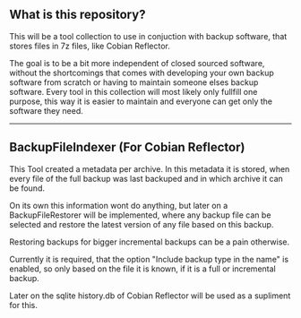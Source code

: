 
## What is this repository?

This will be a tool collection to use in conjuction with backup software, that stores files in 7z files, like Cobian Reflector.

The goal is to be a bit more independent of closed sourced software, without the shortcomings that comes with developing your own backup software from scratch or having to maintain someone elses backup software. Every tool in this collection will most likely only fullfill one purpose, this way it is easier to maintain and everyone can get only the software they need. 

___

## BackupFileIndexer (For Cobian Reflector)
This Tool created a metadata per archive. In this metadata it is stored, when every file of the full backup was last backuped and in which archive it can be found.

On its own this information wont do anything, but later on a BackupFileRestorer will be implemented, where any backup file can be selected and restore the latest version of any file based on this backup.

Restoring backups for bigger incremental backups can be a pain otherwise.

Currently it is required, that the option "Include backup type in the name" is enabled, so only based on the file it is known, if it is a full or incremental backup.

Later on the sqlite history.db of Cobian Reflector will be used as a supliment for this.

